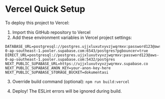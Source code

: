# Vercel Quick Setup

To deploy this project to Vercel:

1. Import this GitHub repository to Vercel
2. Add these environment variables in Vercel project settings:

```
DATABASE_URL=postgresql://postgres.ujjxluxutvyvzjwqrmxv:password123@aws-0-ap-southeast-1.pooler.supabase.com:6543/postgres?pgbouncer=true
DIRECT_URL=postgresql://postgres.ujjxluxutvyvzjwqrmxv:password123@aws-0-ap-southeast-1.pooler.supabase.com:5432/postgres
NEXT_PUBLIC_SUPABASE_URL=https://ujjxluxutvyvzjwqrmxv.supabase.co
NEXT_PUBLIC_SUPABASE_ANON_KEY=your-anon-key-here
NEXT_PUBLIC_SUPABASE_STORAGE_BUCKET=dokumentasi
```

3. Override build command (optional):
   `npm run build:vercel`

4. Deploy! The ESLint errors will be ignored during build.
